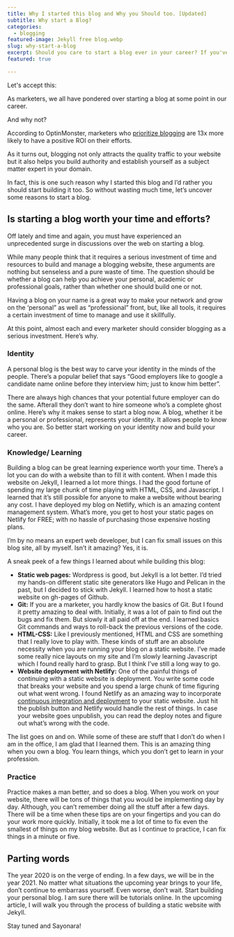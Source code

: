 ```yaml
---
title: Why I started this blog and Why you Should too. [Updated]
subtitle: Why start a Blog?
categories:
  - blogging
featured-image: Jekyll free blog.webp
slug: why-start-a-blog
excerpt: Should you care to start a blog ever in your career? If you've been ever experienced this dilemma then you are at the right place. 
featured: true

---
```


<span class="first-letter">L</span>et's accept this:

As marketers, we all have pondered over starting a blog at some point in our career. 

And why not? 

According to OptinMonster, marketers who <a href="https://optinmonster.com/blogging-statistics/" target="_blank"> prioritize blogging</a> are 13x more likely to have a positive ROI on their efforts.

As it turns out, blogging not only attracts the quality traffic to your website but it also helps you build authority and establish yourself as a subject matter expert in your domain. 

In fact, this is one such reason why I started this blog and I’d rather you should start building it too. So without wasting much time, let’s uncover some reasons to start a blog.  


## Is starting a blog worth your time and efforts?

Off lately and time and again, you must have experienced an unprecedented surge in discussions over the web on starting a blog. 

While many people think that it requires a serious investment of time and resources to build and manage a blogging website,  these arguments are nothing but senseless and a pure waste of time. The question should be whether a blog can help you achieve your personal, academic or professional goals, rather than whether one should build one or not. 

Having a blog on your name is a great way to make your network and grow on the ‘personal” as well as “professional” front, but, like all tools, it requires a certain investment of time to manage and use it skillfully. 

At this point, almost each and every marketer should consider blogging as a serious investment. Here’s why. 


### Identity

A personal blog is the best way to carve your identity in the minds of the people. There’s a popular belief that says “Good employers like to google a candidate name online before they interview him; just to know him better”. 

There are always high chances that your potential future employer can do the same. Afterall they don’t want to hire someone who’s a complete ghost online. Here’s why it makes sense to start a blog now. A blog, whether it be a personal or professional, represents your identity. It allows people to know who you are. So better start working on your identity now and build your career. 


### Knowledge/ Learning

Building a blog can be great learning experience worth your time. There’s a lot you can do with a website than to fill it with content. When I made this website on Jekyll, I learned a lot more things. I had the good fortune of spending my large chunk of time playing with HTML, CSS, and Javascript. I learned that it’s still possible for anyone to make a website without bearing any cost. I have deployed my blog on Netlify, which is an amazing content management system. What’s more, you get to host your static pages on Netlify for FREE; with no hassle of purchasing those expensive hosting plans. 

I’m by no means an expert web developer, but I can fix small issues on this blog site, all by myself. Isn’t it amazing? Yes, it is.

A sneak peek of a few things I learned about while building this blog:
<ul class="round">

<li><b>Static web pages:</b> Wordpress is good, but Jekyll is a lot better. I’d tried my hands-on different static site generators like Hugo and Pelican in the past, but I decided to stick with Jekyll. I learned how to host a static website on gh-pages of Github. </li>
<li><b>Git:</b> If you are a marketer, you hardly know the basics of Git. But I found it pretty amazing to deal with. Initially, it was a lot of pain to find out the bugs and fix them. But slowly it all paid off at the end. I learned basics Git commands and ways to roll-back the previous versions of the code. </li>
<li><b>HTML-CSS:</b> Like I previously mentioned, HTML and CSS are something that I really love to play with. These kinds of stuff are an absolute necessity when you are running your blog on a static website. I’ve made some really nice layouts on my site and I’m slowly learning Javascript which I found really hard to grasp. But I think I’ve still a long way to go. </li>
<li><b>Website deployment with Netlify:</b> One of the painful things of continuing with a static website is deployment. You write some code that breaks your website and you spend a large chunk of time figuring out what went wrong. I found Netlify as an amazing way to incorporate <a href="https://www.netlify.com/blog/2016/09/29/a-step-by-step-guide-deploying-on-netlify/" target="_blank"> continuous integration and deployment</a> to your static website. Just hit the publish button and Netlify would handle the rest of things. In case your website goes unpublish, you can read the deploy notes and figure out what’s wrong with the code. </li>
</ul>

The list goes on and on. While some of these are stuff that I don’t do when I am in the office, I am glad that I learned them. This is an amazing thing when you own a blog. You learn things, which you don’t get to learn in your profession.

### Practice
Practice makes a man better, and so does a blog. When you work on your website, there will be tons of things that you would be implementing day by day. Although, you can’t remember doing all the stuff after a few days. There will be a time when these tips are on your fingertips and you can do your work more quickly. Initially, it took me a lot of time to fix even the smallest of things on my blog website. But as I continue to practice, I can fix things in a minute or five.

## Parting words
The year 2020 is on the verge of ending. In a few days, we will be in the year 2021. No matter what situations the upcoming year brings to your life, don’t continue to embarrass yourself.  Even worse, don’t wait. Start building your personal blog. I am sure there will be tutorials online. In the upcoming article, I will walk you through the process of building a static website with Jekyll. 

Stay tuned and Sayonara!